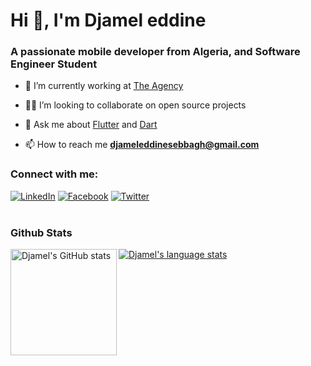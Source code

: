 <h1>Hi 👋, I'm Djamel eddine</h1>
<h3>A passionate mobile developer from Algeria, and Software Engineer Student</h3>

- 🔭 I’m currently working at [The Agency](http://www.theagency-dz.com/)

- 🧑‍💻 I’m looking to collaborate on open source projects

- 💬 Ask me about [Flutter](https://flutter.dev) and [Dart](https://dart.dev)

- 📫 How to reach me **djameleddinesebbagh@gmail.com**

<h3 align="left">Connect with me:</h3>
<a href="https://www.linkedin.com/in/djamel-eddine-sebbagh-b34810155" target="_blank"><img src="https://img.shields.io/badge/LinkedIn-%230077B5.svg?&style=flat-square&logo=linkedin&logoColor=white" alt="LinkedIn"></a>
<a href="https://www.facebook.com/profile.php?id=100033406563949" target="_blank"><img src="https://img.shields.io/badge/Facebook-%232D88FF.svg?&style=flat-square&logo=facebook&logoColor=white" alt="Facebook"></a>
<a href="https://twitter.com/EddineSebbagh?s=07" target="_blank"><img src="https://img.shields.io/badge/Twitter-%231877F2.svg?&style=flat-square&logo=twitter&logoColor=white" alt="Twitter"></a>
<br><br>

### Github Stats

<a href="https://profile-summary-for-github.com/user/Djameleddine21">
  <img align="left" height="170px" src="https://github-readme-stats.vercel.app/api?username=Djameleddine21&show_icons=true&line_height=26&count_private=true&include_all_commits=true" alt="Djamel's GitHub stats"/>
  <img src="https://github-readme-stats.vercel.app/api/top-langs/?username=Djameleddine21&hide_langs_below=6&layout=compact" alt="Djamel's language stats"/>
</a>
